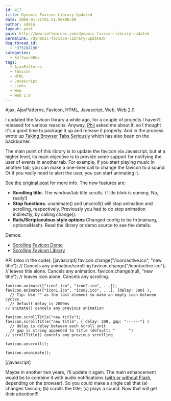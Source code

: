 ```yaml
---
id: 417
title: Dynamic Favicon Library Updated
date: 2008-01-31T01:51:56+00:00
author: admin
layout: post
guid: http://www.softwareas.com/dynamic-favicon-library-updated
permalink: /dynamic-favicon-library-updated/
dsq_thread_id:
  - "375284196"
categories:
  - SoftwareDev
tags:
  - AjaxPatterns
  - Favicon
  - HTML
  - Javascript
  - Links
  - Web
  - Web 2.0
---
```

<tags>Ajax, AjaxPatterns, Favicon, HTML, Javascript, Web, Web 2.0</tags>

I updated the favicon library a while ago, for a couple of projects I haven't released for various reasons. Anyway, <a href="http://www.hawksworx.com">Phil</a> asked me about it, so I thought it's a good time to package it up and release it properly. And in the process wrote up <a href="http://www.softwareas.com/taking-browser-tabs-seriously">Taking Browser Tabs Seriously</a> which has also been on the backburner.

The main point of this library is to update the favicon via Javascript, but at a higher level, its main objective is to provide some support for notifying the user of events in another tab. For example, if you start playing music in another tab, you can make a one-liner call to change the favicon to a sound. Or if you really need to alert the user, you can start animating it.

See <a href="http://softwareas.com/dynamic-favicons">the original post</a> for more info. The new features are:
<ul>
  <li><strong>Scrolling title.</strong> The window/tab title scrolls. (Title blink is coming. No, really!)</li>
  <li><strong>Stop functions.</strong> unanimate() and unscroll() will stop animation and scrolling, respectively. Previously you had to do stop animation indirectly, by calling change().</li>
  <li><strong>Rails/Scriptaculous style options</strong> Changed config to be fn(mainarg, optionalHash). Read the library or demo source to see the details.</li>
</ul>

Demos:
<ul>
  <li><a href="http://www.ajaxify.com/run/favicon/scroll/">Scrolling Favicon Demo</a></li>
  <li><a href="http://www.ajaxify.com/run/favicon/scroll/favicon.js">Scrolling Favicon Library</a></li>
</ul>

API (also in the code):
[javascript]
    favicon.change("/icon/active.ico", "new title"); // Cancels any animation/scrolling
    favicon.change("/icon/active.ico"); // leaves title alone. Cancels any animation.
    favicon.change(null, "new title"); // leaves icon alone. Cancels any scrolling.
  
    favicon.animate(["icon1.ico", "icon2.ico", ...]);
    favicon.animate(["icon1.ico", "icon2.ico", ...], {delay: 500} );
      // Tip: Use "" as the last element to make an empty icon between cycles.
      // Default delay is 2000ms
    // animate() cancels any previous animation

    favicon.scrollTitle("new title");
    favicon.scrollTitle("new title", { delay: 200, gap: "------"} )
      // delay is delay between each scroll unit
      // gap is string appended to title (default: "      ")
    // scrollTitle() cancels any previous scrolling
  
    favicon.unscroll();

    favicon.unanimate();
[/javascript]

Maybe in another two years, I'll update it again. The main enhancement would be to combine it with audio notifications (<a href="http://www.ajaxonomy.com/2008/ajax/cross-browser-sound-flash-only-as-a-last-resort">with or without Flash</a>, depending on the browser). So you could make a single call that (a) changes favicon; (b) scrolls the title; (c) plays a sound. Now that will get their attention!!!<!--e6c2551d3167c5c8ab2ebf4fb25a4bfb-->